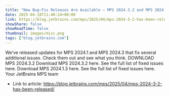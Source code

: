 ```yaml
---
title: "New Bug-Fix Releases Are Available – MPS 2024.3.2 and MPS 2024.1.3"
date: 2025-04-10T11:40:14+00:00
link: https://blog.jetbrains.com/mps/2025/04/mps-2024-3-2-has-been-released/
showShare: false
showReadTime: false
thumbnail: images/misc.png
tags: ["blog.jetbrains.com"]
---
```

We’ve released updates for MPS 2024.1 and MPS 2024.3 that fix several additional issues. Check them out and see what you think. DOWNLOAD MPS 2024.3.2 Download MPS 2024.3.2 here. See the full list of fixed issues here. Download MPS 2024.1.3 here. See the full list of fixed issues here. Your JetBrains MPS team

- Link to article: https://blog.jetbrains.com/mps/2025/04/mps-2024-3-2-has-been-released/